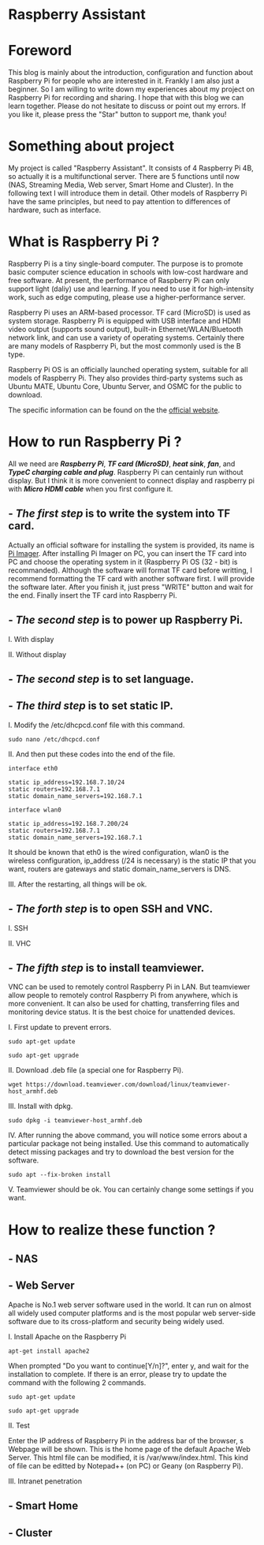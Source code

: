 # **Raspberry Assistant**
# **Foreword**

This blog is mainly about the introduction, configuration and function about Raspberry Pi for people who are interested in it. Frankly I am also just a beginner. So I am willing to write down my experiences about my project on Raspberry Pi for recording and sharing. I hope that with this blog we can learn together. Please do not hesitate to discuss or point out my errors. If you like it, please press the "Star" button to support me, thank you!

# **Something about project**

My project is called "Raspberry Assistant". It consists of 4 Raspberry Pi 4B, so actually it is a multifunctional server. There are 5 functions until now (NAS, Streaming Media, Web server, Smart Home and Cluster). In the following text I will introduce them in detail. Other models of Raspberry Pi have the same principles, but need to pay attention to differences of hardware, such as interface.

# **What is Raspberry Pi ?**

Raspberry Pi is a tiny single-board computer. The purpose is to promote basic computer science education in schools with low-cost hardware and free software. At present, the performance of Raspberry Pi can only support light (daliy) use and learning. If you need to use it for high-intensity work, such as edge computing, please use a higher-performance server.

Raspberry Pi uses an ARM-based processor. TF card (MicroSD) is used as system storage. Raspberry Pi is equipped with USB interface and HDMI video output (supports sound output), built-in Ethernet/WLAN/Bluetooth network link, and can use a variety of operating systems. Certainly there are many models of Raspberry Pi, but the most commonly used is the B type.

Raspberry Pi OS is an officially launched operating system, suitable for all models of Raspberry Pi. They also provides third-party systems such as Ubuntu MATE, Ubuntu Core, Ubuntu Server, and OSMC for the public to download.

The specific information can be found on the the [official website](https://www.raspberrypi.org/).

# **How to run Raspberry Pi ?**

All we need are _**Raspberry Pi**_, _**TF card (MicroSD)**_, _**heat sink**_, _**fan**_, and _**TypeC charging cable and plug**_. Raspberry Pi can centainly run without display. But I think it is more convenient to connect display and raspberry pi with _**Micro HDMI cable**_ when you first configure it. 

## - _**The first step**_ is to write the system into TF card.
 
Actually an official software for installing the system is provided, its name is [Pi Imager](https://www.raspberrypi.com/software/). After installing Pi Imager on PC, you can insert the TF card into PC and choose the operating system in it (Raspberry Pi OS (32 - bit) is recommanded). Although the software will format TF card before writting, I recommend formatting the TF card with another software first. I will provide the software later. After you finish it, just press "WRITE" button and wait for the end. Finally insert the TF card into Raspberry Pi.

## - _**The second step**_ is to power up Raspberry Pi.

I. With display

II. Without display

## - _**The second step**_ is to set language.

## - _**The third step**_ is to set static IP.

I. Modify the /etc/dhcpcd.conf file with this command.

`sudo nano /etc/dhcpcd.conf`

II. And then put these codes into the end of the file.

```
interface eth0
 
static ip_address=192.168.7.10/24
static routers=192.168.7.1
static domain_name_servers=192.168.7.1
 
interface wlan0
 
static ip_address=192.168.7.200/24
static routers=192.168.7.1
static domain_name_servers=192.168.7.1
```

It should be known that eth0 is the wired configuration, wlan0 is the wireless configuration, ip_address (/24 is necessary) is the static IP that you want, routers are gateways and static domain_name_servers is DNS.

III. After the restarting, all things will be ok.

## - _**The forth step**_ is to open SSH and VNC.

I. SSH

II. VHC

## - _**The fifth step**_ is to install teamviewer.

VNC can be used to remotely control Raspberry Pi in LAN. But teamviewer allow people to remotely control Raspberry Pi from anywhere, which is more convenient. It can also be used for chatting, transferring files and monitoring device status. It is the best choice for unattended devices.

I. First update to prevent errors.

`sudo apt-get update`

`sudo apt-get upgrade`

II. Download .deb file (a special one for Raspberry Pi).

`wget https://download.teamviewer.com/download/linux/teamviewer-host_armhf.deb`

III. Install with dpkg.

`sudo dpkg -i teamviewer-host_armhf.deb`

IV. After running the above command, you will notice some errors about a particular package not being installed. Use this command to automatically detect missing packages and try to download the best version for the software.

`sudo apt --fix-broken install`

V. Teamviewer should be ok. You can certainly change some settings if you want.

# **How to realize these function ?**

## **- NAS**

## **- Web Server**

Apache is No.1 web server software used in the world. It can run on almost all widely used computer platforms and is the most popular web server-side software due to its cross-platform and security being widely used.

I. Install Apache on the Raspberry Pi

`apt-get install apache2`

When prompted "Do you want to continue[Y/n]?", enter y,  and wait for the installation to complete. If there is an error, please try to update the command with the following 2 commands.

`sudo apt-get update`

`sudo apt-get upgrade`

II. Test

Enter the IP address of Raspberry Pi in the address bar of the browser, s Webpage will be shown. This is the home page of the default Apache Web Server. This html file can be modified, it is /var/www/index.html. This kind of file can be editted by Notepad++ (on PC) or Geany (on Raspberry Pi).

III. Intranet penetration

## **- Smart Home**

## **- Cluster**
